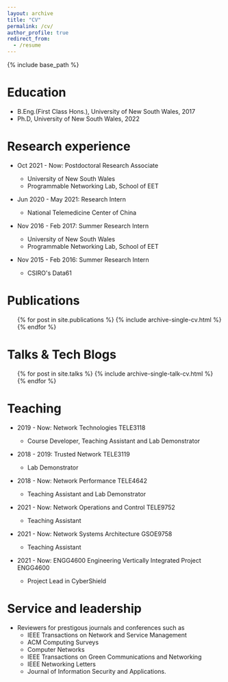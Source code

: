 ```yaml
---
layout: archive
title: "CV"
permalink: /cv/
author_profile: true
redirect_from:
  - /resume
---
```


{% include base_path %}

Education
======
* B.Eng.(First Class Hons.), University of New South Wales, 2017
* Ph.D, University of New South Wales, 2022

Research experience
======
* Oct 2021 - Now: Postdoctoral Research Associate
  * University of New South Wales
  * Programmable Networking Lab, School of EET

* Jun 2020 - May 2021: Research Intern
  * National Telemedicine Center of China

* Nov 2016 - Feb 2017: Summer Research Intern
  * University of New South Wales
  * Programmable Networking Lab, School of EET

* Nov 2015 - Feb 2016: Summer Research Intern
  * CSIRO's Data61

  
Publications
======
  <ul>{% for post in site.publications %}
    {% include archive-single-cv.html %}
  {% endfor %}</ul>
  
Talks & Tech Blogs
======
  <ul>{% for post in site.talks %}
    {% include archive-single-talk-cv.html %}
  {% endfor %}</ul>
  
Teaching
======
* 2019 - Now: Network Technologies TELE3118
  * Course Developer, Teaching Assistant and Lab Demonstrator

* 2018 - 2019: Trusted Network TELE3119
  * Lab Demonstrator

* 2018 - Now: Network Performance TELE4642
  * Teaching Assistant and Lab Demonstrator

* 2021 - Now: Network Operations and Control TELE9752
  * Teaching Assistant

* 2021 - Now: Network Systems Architecture GSOE9758
  * Teaching Assistant

* 2021 - Now: ENGG4600 Engineering Vertically Integrated Project ENGG4600
  * Project Lead in CyberShield
<!--   <ul>{% for post in site.teaching %}
    {% include archive-single-cv.html %}
  {% endfor %}</ul> -->
  
Service and leadership
======
* Reviewers for prestigous journals and conferences such as 
  * IEEE Transactions on Network and Service Management
  * ACM Computing Surveys
  * Computer Networks
  * IEEE Transactions on Green Communications and Networking 
  * IEEE Networking Letters
  * Journal of Information Security and Applications.
